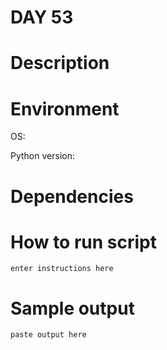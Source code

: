
# DAY 53

# Description

# Environment
OS:

Python version:

# Dependencies

# How to run script
```
enter instructions here
```

# Sample output
```
paste output here
```

